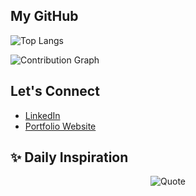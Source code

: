 ## My GitHub

![Top Langs](https://github-readme-stats.vercel.app/api/top-langs/?username=HarshithReddy01&layout=compact)

![Contribution Graph](https://github-readme-activity-graph.vercel.app/graph?username=HarshithReddy01&theme=react-dark&hide_border=true&radius=8)


## Let's Connect

- [LinkedIn](https://www.linkedin.com/in/harshith-reddy-nalla-6005012ab/)
- [Portfolio Website](https://harshithreddy01.github.io/My-Web/)



## ✨ Daily Inspiration  

<p align="center">
  <img src="https://quotes-github-readme.vercel.app/api?type=horizontal&theme=dark" alt="Quote"/>
</p>
